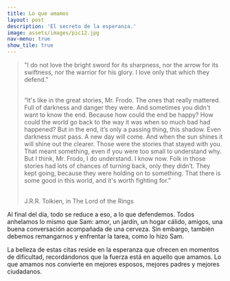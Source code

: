 ```yaml
---
title: Lo que amamos
layout: post
description: 'El secreto de la esperanza.'
image: assets/images/pic12.jpg
nav-menu: true
show_tile: true
---
```


 
> "I do not love the bright sword for its sharpness, nor the arrow for its swiftness, nor the warrior for his glory. I love only that which they defend."      
> <br>    
>    
> “It's like in the great stories, Mr. Frodo. The ones that really mattered. Full of darkness and danger they were. And sometimes you didn't want to know the end. Because how could the end be happy? How could the world go back to the way it was when so much bad had happened? But in the end, it’s only a passing thing, this shadow. Even darkness must pass. A new day will come. And when the sun shines it will shine out the clearer. Those were the stories that stayed with you. That meant something, even if you were too small to understand why. But I think, Mr. Frodo, I do understand. I know now. Folk in those stories had lots of chances of turning back, only they didn’t. They kept going, because they were holding on to something. That there is some good in this world, and it's worth fighting for.”     
> <br>    
>    
> J.R.R. Tolkien, in The Lord of the Rings


Al final del día, todo se reduce a eso, a lo que defendemos. Todos anhelamos lo mismo que Sam: amor, un jardín, un hogar cálido, amigos, una buena conversación acompañada de una cerveza. Sin embargo, también debemos remangarnos y enfrentar la tarea, como lo hizo Sam.

La belleza de estas citas reside en la esperanza que ofrecen en momentos de dificultad, recordándonos que la fuerza está en aquello que amamos. Lo que amamos nos convierte en mejores esposos, mejores padres y mejores ciudadanos.

